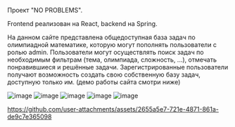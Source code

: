 Проект "NO PROBLEMS". 

Frontend реализован на React, backend на Spring.

На данном сайте представлена общедоступная база задач по олимпиадной математике, которую могут пополнять пользователи с ролью admin. Пользователи могут осуществлять поиск задач по необходимым фильтрам (тема, олимпиада, сложность, ...), отмечать понравившиеся и решённые задачи. Зарегистрированные пользователи получают возможность создать свою собственную базу задач, доступную только им. (демо работы сайта смотри ниже)


![image](https://github.com/Zivan182/Fullstack-2023/assets/71238076/8adc9729-042e-41d5-89d4-d8aaa3276814)
![image](https://github.com/Zivan182/Fullstack-2023/assets/71238076/ea69ee3d-b257-4fc8-a79c-2853b865be4d)
![image](https://github.com/Zivan182/Fullstack-2023/assets/71238076/94aeea75-fcc6-482e-a16b-a3231c6a0d4e)
![image](https://github.com/Zivan182/Fullstack-2023/assets/71238076/965eb7fd-c18e-4f05-9af4-5f98aaf3cc27)
![image](https://github.com/Zivan182/Fullstack-2023/assets/71238076/e01a21ae-1dee-4a1b-899e-550a24843da9)

https://github.com/user-attachments/assets/2655a5e7-721e-4871-861a-de9c7e365098




